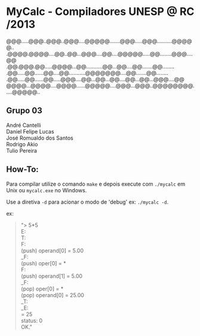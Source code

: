 # MyCalc - Compiladores UNESP @ RC /2013

@@@.....@@@..@@@..@@@....@@@@@.......@@@.....@@@..........@@@@@..  
.@@@@.@@@@....@@..@@...@@@....@@....@@@@@.....@@........@@@....@@  
.@@.@@@.@@.....@@@@...@@...........@@...@@....@@.......@@........  
.@@.....@@......@@....@@...........@@@@@@@....@@.......@@........  
.@@.....@@......@@.....@@@....@@...@@...@@....@@...@@...@@@....@@  
@@@@...@@@@....@@@@......@@@@@....@@@...@@@..@@@@@@@@.....@@@@@..  

## Grupo 03

André Cantelli  
Daniel Felipe Lucas  
José Romualdo dos Santos  
Rodrigo Akio  
Tulio Pereira  

## How-To:

Para compilar utilize o comando `make` e depois execute com `./mycalc` em Unix ou `mycalc.exe` no Windows.  

Use a diretiva `-d` para acionar o modo de 'debug' ex: `./mycalc -d`.

ex:  
> "> 5*5  
E:  
T:  
F:  
(push) operand[0] = 5.00  
_F:  
(push) oper[0] = *  
F:  
(push) operand[1] = 5.00  
_F:  
(pop) oper[0] = *  
(pop)  operand[0] = 25.00  
_T:  
_E:  
 = 25  
status: 0  
OK."
